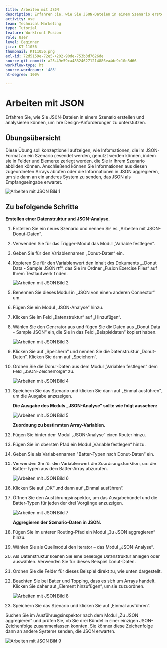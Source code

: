 ```yaml
---
title: Arbeiten mit JSON
description: Erfahren Sie, wie Sie JSON-Dateien in einem Szenario erstellen und analysieren können, um Ihre Design-Anforderungen zu unterstützen.
activity: use
team: Technical Marketing
type: Tutorial
feature: Workfront Fusion
role: User
level: Beginner
jira: KT-11056
thumbnail: KT11056.png
exl-id: 72d5159e-72e5-4202-90de-753b3d7626de
source-git-commit: a25a49e59ca483246271214886ea4dc9c10e8d66
workflow-type: ht
source-wordcount: '485'
ht-degree: 100%

---
```


# Arbeiten mit JSON

Erfahren Sie, wie Sie JSON-Dateien in einem Szenario erstellen und analysieren können, um Ihre Design-Anforderungen zu unterstützen.

## Übungsübersicht

Diese Übung soll konzeptionell aufzeigen, wie Informationen, die im JSON-Format an ein Szenario gesendet werden, genutzt werden können, indem sie in Felder und Elemente zerlegt werden, die Sie in Ihrem Szenario abbilden können. Anschließend können Sie Informationen aus diesen zugeordneten Arrays abrufen oder die Informationen in JSON aggregieren, um sie dann an ein anderes System zu senden, das JSON als Empfangseingabe erwartet.

![Arbeiten mit JSON Bild 1](../12-exercises/assets/working-with-json-walkthrough-1.png)

## Zu befolgende Schritte

**Erstellen einer Datenstruktur und JSON-Analyse.**

1. Erstellen Sie ein neues Szenario und nennen Sie es „Arbeiten mit JSON-Donut-Daten“.
1. Verwenden Sie für das Trigger-Modul das Modul „Variable festlegen“.
1. Geben Sie für den Variablennamen „Donut-Daten“ ein.
1. Kopieren Sie für den Variablenwert den Inhalt des Dokuments „_Donut Data - Sample JSON.rtf“, das Sie im Ordner „Fusion Exercise Files“ auf Ihrem Testlaufwerk finden.

   ![Arbeiten mit JSON Bild 2](../12-exercises/assets/working-with-json-walkthrough-2.png)

1. Benennen Sie dieses Modul in „JSON von einem anderen Connector“ um.
1. Fügen Sie ein Modul „JSON-Analyse“ hinzu.
1. Klicken Sie im Feld „Datenstruktur“ auf „Hinzufügen“.
1. Wählen Sie den Generator aus und fügen Sie die Daten aus „Donut Data - Sample JSON“ ein, die Sie in das Feld „Beispieldaten“ kopiert haben.

   ![Arbeiten mit JSON Bild 3](../12-exercises/assets/working-with-json-walkthrough-3.png)

1. Klicken Sie auf „Speichern“ und nennen Sie die Datenstruktur „Donut-Daten“. Klicken Sie dann auf „Speichern“.
1. Ordnen Sie die Donut-Daten aus dem Modul „Variablen festlegen“ dem Feld „JSON-Zeichenfolge“ zu.

   ![Arbeiten mit JSON Bild 4](../12-exercises/assets/working-with-json-walkthrough-4.png)

1. Speichern Sie das Szenario und klicken Sie dann auf „Einmal ausführen“, um die Ausgabe anzuzeigen.

   **Die Ausgabe des Moduls „JSON-Analyse“ sollte wie folgt aussehen:**

   ![Arbeiten mit JSON Bild 5](../12-exercises/assets/working-with-json-walkthrough-5.png)

   **Zuordnung zu bestimmten Array-Variablen.**

1. Fügen Sie hinter dem Modul „JSON-Analyse“ einen Router hinzu.
1. Fügen Sie im obersten Pfad ein Modul „Variable festlegen“ hinzu.
1. Geben Sie als Variablennamen &quot;Batter-Typen nach Donut-Daten“ ein.
1. Verwenden Sie für den Variablenwert die Zuordnungsfunktion, um die Batter-Typen aus dem Batter-Array abzurufen.

   ![Arbeiten mit JSON Bild 6](../12-exercises/assets/working-with-json-walkthrough-6.png)

1. Klicken Sie auf „OK“ und dann auf „Einmal ausführen“.
1. Öffnen Sie den Ausführungsinspektor, um das Ausgabebündel und die Batter-Typen für jeden der drei Vorgänge anzuzeigen.

   ![Arbeiten mit JSON Bild 7](../12-exercises/assets/working-with-json-walkthrough-7.png)

   **Aggregieren der Szenario-Daten in JSON.**

1. Fügen Sie im unteren Routing-Pfad ein Modul „Zu JSON aggregieren“ hinzu.
1. Wählen Sie als Quellmodul den Iterator – das Modul „JSON-Analyse“.
1. Als Datenstruktur können Sie eine beliebige Datenstruktur anlegen oder auswählen. Verwenden Sie für dieses Beispiel Donut-Daten.
1. Ordnen Sie die Felder für dieses Beispiel direkt zu, wie unten dargestellt.
1. Beachten Sie bei Batter und Topping, dass es sich um Arrays handelt. Klicken Sie daher auf „Element hinzufügen“, um sie zuzuordnen.

   ![Arbeiten mit JSON Bild 8](../12-exercises/assets/working-with-json-walkthrough-8.png)

1. Speichern Sie das Szenario und klicken Sie auf „Einmal ausführen“.

Suchen Sie im Ausführungsinspektor nach dem Modul „Zu JSON aggregieren“ und prüfen Sie, ob Sie drei Bündel in einer einzigen JSON-Zeichenfolge zusammenfassen konnten. Sie können diese Zeichenfolge dann an andere Systeme senden, die JSON erwarten.

![Arbeiten mit JSON Bild 9](../12-exercises/assets/working-with-json-walkthrough-9.png)
